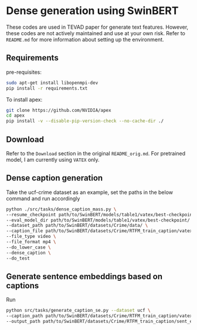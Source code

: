 # Dense generation using SwinBERT
These codes are used in TEVAD paper for generate text features. However, these codes are not actively maintained and use at your own risk.
Refer to `README.md` for more information about setting up the environment.

## Requirements 
pre-requisites:
```bash
sudo apt-get install libopenmpi-dev
pip install -r requirements.txt
```
To install apex:
```bash
git clone https://github.com/NVIDIA/apex
cd apex
pip install -v --disable-pip-version-check --no-cache-dir ./
```

## Download
Refer to the `Download` section in the original `README_orig.md`. For pretrained model, I am currently using `VATEX` only.

## Dense caption generation
Take the ucf-crime dataset as an example, set the paths in the below command and run accordingly
```bash
python ./src/tasks/dense_caption_mass.py \
--resume_checkpoint path/to/SwinBERT/models/table1/vatex/best-checkpoint/model.bin \
--eval_model_dir path/to/SwinBERT/models/table1/vatex/best-checkpoint/ \
--dataset_path path/to/SwinBERT/datasets/Crime/data/ \
--caption_file path/to/SwinBERT/datasets/Crime/RTFM_train_caption/vatex_all_captions.txt \
--file_type video \
--file_format mp4 \
--do_lower_case \
--dense_caption \
--do_test
```

## Generate sentence embeddings based on captions
Run
```bash
python src/tasks/generate_caption_se.py --dataset ucf \
--caption_path path/to/SwinBERT/datasets/Crime/RTFM_train_caption/vatex_all_captions.txt \
--output_path path/to/SwinBERT/datasets/Crime/RTFM_train_caption/sent_emb_n/
```
